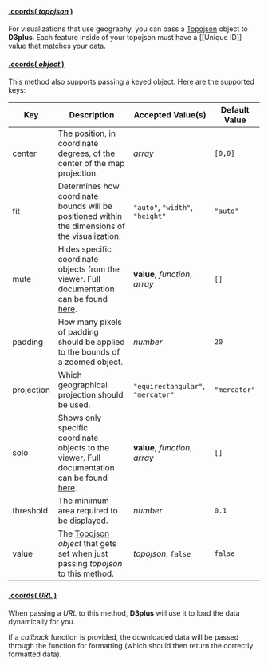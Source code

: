 #### <a name="topojson" href="#topojson">.coords( *topojson* )</a>

For visualizations that use geography, you can pass a [Topojson](https://github.com/mbostock/topojson) object to **D3plus**. Each feature inside of your topojson must have a [[Unique ID]] value that matches your data.

#### <a name="object" href="#object">.coords( *object* )</a>

This method also supports passing a keyed object. Here are the supported keys:

| Key | Description | Accepted Value(s) | Default Value |
|---|---|---|---|
| center | The position, in coordinate degrees, of the center of the map projection. | *array* | ```[0,0]``` |
| fit | Determines how coordinate bounds will be positioned within the dimensions of the visualization. | ```"auto"```, ```"width"```, ```"height"``` | ```"auto"``` |
| mute | Hides specific coordinate objects from the viewer. Full documentation can be found [here](Data-Filtering#mute). | **value**, *function*, *array* | ```[]``` |
| padding | How many pixels of padding should be applied to the bounds of a zoomed object. | *number* | ```20``` |
| projection | Which geographical projection should be used. | ```"equirectangular"```, ```"mercator"``` | ```"mercator"``` |
| solo | Shows only specific coordinate objects to the viewer. Full documentation can be found [here](Data-Filtering#solo). | **value**, *function*, *array* | ```[]``` |
| threshold | The minimum area required to be displayed. | *number* | ```0.1``` |
| value | The [Topojson](https://github.com/mbostock/topojson) *object* that gets set when just passing *topojson* to this method. | *topojson*, ```false``` | ```false``` |

#### <a name="url" href="#url">.coords( *URL* )</a>

When passing a *URL* to this method, **D3plus** will use it to load the data dynamically for you.

If a *callback* function is provided, the downloaded data will be passed through the function for formatting (which should then return the correctly formatted data).

